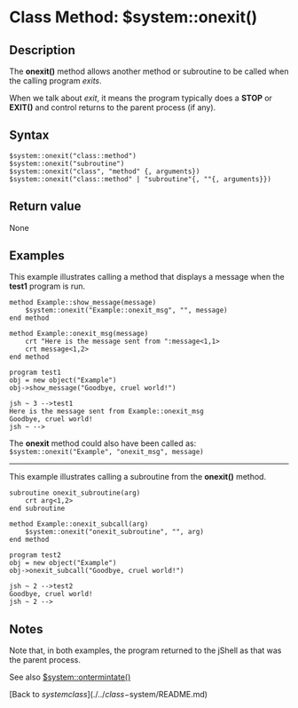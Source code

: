 # Class Method: $system::onexit()

<PageHeader />

## Description

The **onexit()** method allows another method or subroutine to be called when the calling program *exits*.

When we talk about *exit*, it means the program typically does a **STOP** or **EXIT()** and control returns to the parent process (if any).

## Syntax

```
$system::onexit("class::method")
$system::onexit("subroutine")
$system::onexit("class", "method" {, arguments})
$system::onexit("class::method" | "subroutine"{, ""{, arguments}})
```

## Return value

None

## Examples

This example illustrates calling a method that displays a message when the **test1** program is run.

```
method Example::show_message(message)
    $system::onexit("Example::onexit_msg", "", message)
end method

method Example::onexit_msg(message)
    crt "Here is the message sent from ":message<1,1>
    crt message<1,2>
end method
```

```
program test1
obj = new object("Example")
obj->show_message("Goodbye, cruel world!")
```

```
jsh ~ 3 -->test1
Here is the message sent from Example::onexit_msg
Goodbye, cruel world!
jsh ~ -->
```

The **onexit** method could also have been called as: ```$system::onexit("Example", "onexit_msg", message)```

---

This example illustrates calling a subroutine from the **onexit()** method.

```
subroutine onexit_subroutine(arg)
    crt arg<1,2>
end subroutine

method Example::onexit_subcall(arg)
    $system::onexit("onexit_subroutine", "", arg)
end method
```

```
program test2
obj = new object("Example")
obj->onexit_subcall("Goodbye, cruel world!")
```

```
jsh ~ 2 -->test2
Goodbye, cruel world!
jsh ~ 2 -->
```

## Notes

Note that, in both examples, the program returned to the jShell as that was the parent process.

See also [\$system::ontermintate()](../class-$systemonterminate()/README.md)  

[Back to $system class](./../class-$system/README.md)  

<PageFooter />
